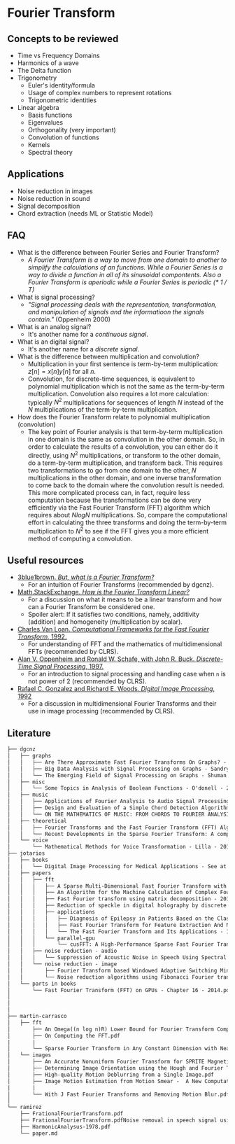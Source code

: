 # Fourier Transform

## Concepts to be reviewed

+ Time vs Frequency Domains
+ Harmonics of a wave
+ The Delta function
+ Trigonometry
    + Euler's identity/formula
    + Usage of complex numbers to represent rotations
    + Trigonometric identities
+ Linear algebra
    + Basis functions
    + Eigenvalues
    + Orthogonality (very important)
    + Convolution of functions
    + Kernels
    + Spectral theory


## Applications

+ Noise reduction in images
+ Noise reduction in sound
+ Signal decomposition
+ Chord extraction (needs ML or Statistic Model)

## FAQ

+ What is the difference between Fourier Series and Fourier Transform?
    + _A Fourier Transform is a way to move from one domain to another to simplify the calculations of an functions. While a Fourier Series is a way to divide a function in all of its sinusoidal compontents. Also a Fourier Transform is aperiodic while a Fourier Series is periodic (* 1 / T)_ 
+ What is signal processing?
    + _"Signal processing deals with the representation, transformation, and manipulation of signals and the informatioon the signals contain."_ (Oppenheim 2000)
+ What is an analog signal?
    + It's another name for a _continuous signal_.
+ What is an digital signal?
    + It's another name for a _discrete signal_.
+ What is the difference between multiplication and convolution?
    + Multiplication in your first sentence is term-by-term multiplication: $z[n] = x[n]y[n]$ for all $n$.
    + Convolution, for discrete-time sequences, is equivalent to polynomial multiplication which is not the same as the term-by-term multiplication. Convolution also requires a lot more calculation: typically $N^2$ multiplications for sequences of length $N$ instead of the $N$ multiplications of the term-by-term multiplication.
+ How does the Fourier Transform relate to polynomial multiplication (convolution)
    + The key point of Fourier analysis is that term-by-term multiplication in one domain is the same as convolution in the other domain. So, in order to calculate the results of a convolution, you can either do it directly, using $N^2$ multiplications, or transform to the other domain, do a term-by-term multiplication, and transform back. This requires two transformations to go from one domain to the other, $N$ multiplications in the other domain, and one inverse transformation to come back to
        the domain where the convolution result is needed. This more complicated process can, in fact, require less computation because the transformations can be done very efficiently via the Fast Fourier Transform (FFT) algorithm which requires about $NlogN$  multiplications. So, compare the computational effort in calculating the three transforms and doing the term-by-term multiplication to $N^2$ to see if the FFT gives you a more efficient method of computing a convolution.

## Useful resources

+ [3blue1brown. _But, what is a Fourier Transform?_](https://www.youtube.com/watch?v=spUNpyF58BY)
    + For an intuition of Fourier Transforms (recommended by dgcnz).
+ [Math.StackExchange. _How is the Fourier Transform Linear?_](https://math.stackexchange.com/questions/140788/how-is-the-fourier-transform-linear)
    + For a discussion on what it means to be a linear transform and how can a Fourier Transform be considered one.
    + Spoiler alert: If it satisfies two conditions, namely, additivity (addition) and homogeneity (multiplication by scalar).
+ [Charles Van Loan. _Computational Frameworks for the Fast Fourier Transform_, 1992.](https://dl.acm.org/citation.cfm?id=130635)
    + For understanding of FFT and the mathematics of multidimensional FFTs (recommended by CLRS).
+ [Alan V. Oppenheim and Ronald W. Schafe, with John R. Buck. _Discrete-Time Signal Processing_, 1997.](https://dl.acm.org/citation.cfm?id=1795494)
    + For an introduction to signal processing and handling case when `n` is not power of 2 (recommended by CLRS).
+ [Rafael C. Gonzalez and Richard E. Woods. _Digital Image Processing_, 1992](https://dl.acm.org/citation.cfm?id=573607)
    + For a discussion in multidimensional Fourier Transforms and their use in image processing (recommended by CLRS).

## Literature

```txt
├── dgcnz
│   ├── graphs
│   │   ├── Are There Approximate Fast Fourier Transforms On Graphs? - Magorau - 2016.pdf
│   │   ├── Big Data Analysis with Signal Processing on Graphs - Sandryhaila - 2014.pdf
│   │   └── The Emerging Field of Signal Processing on Graphs - Shuman - 2013.pdf
│   ├── misc
│   │   └── Some Topics in Analysis of Boolean Functions - O'donell - 2008.pdf
│   ├── music
│   │   ├── Applications of Fourier Analysis to Audio Signal Processing: An Investigation of Chord Detection Algorithms - Lensen - 2013.pdf
│   │   ├── Design and Evaluation of a Simple Chord Detection Algorithm - Hausner - 2014 [Thesis].pdf
│   │   └── ON THE MATHEMATICS OF MUSIC: FROM CHORDS TO FOURIER ANALYSIS - Lensen - 2013.pdf
│   ├── theoretical
│   │   ├── Fourier Transforms and the Fast Fourier Transform (FFT) Algorithm - Heckbert - 1995.pdf
│   │   └── Recent Developments in the Sparse Fourier Transform: A compressed Fourier transform for big data - Gilbert - 2014.pdf
│   └── voice
│       └── Mathematical Methods for Voice Transformation - Lilla - 2017.pdf
├── jotarios
│   ├── books
│   │   └── Digital Image Processing for Medical Applications - See at page 232 onwards - 2009.pdf
│   ├── papers
│   │   ├── fft
│   │   │   ├── A Sparse Multi-Dimensional Fast Fourier Transform with Stability to Noise in the Context of Image Processing and Change Detection - 2016.pdf
│   │   │   ├── An Algorithm for the Machine Calculation of Complex Fourier Series - Cooley Tukey - 1965.pdf
│   │   │   ├── Fast Fourier transform using matrix decomposition - 2014.pdf
│   │   │   ├── Reduction of speckle in digital holography by discrete fourier filtering - 2007.pdf
│   │   │   ├── applications
│   │   │   │   ├── Diagnosis of Epilepsy in Patients Based on the Classification of EEG Signals Using Fast Fourier Transform - 2015.pdf
│   │   │   │   ├── Fast Fourier Transform for Feature Extraction And Neural Network for Classification of Electrocardiogram Signals - 2015.pdf
│   │   │   │   └── The Fast Fourier Transform and Its Applications - 1968.pdf
│   │   │   └── parallel-gpu
│   │   │       └── cusFFT: A High-Performance Sparse Fast Fourier Transform Algorithm on GPUs - 2016.pdf
│   │   ├── noise reduction - audio
│   │   │   └── Suppression of Acoustic Noise in Speech Using Spectral Subtraction - 1979.pdf
│   │   └── noise reduction - image
│   │       ├── Fourier Transform based Windowed Adaptive Switching Minimum Filter for Reducing Periodic Noise from Digital Images - 2015.pdf
│   │       └── Noise reduction algorithms using Fibonacci Fourier transforms - 2008.pdf
│   └── parts in books
│       └── Fast Fourier Transform (FFT) on GPUs - Chapter 16 - 2014.pdf
│
│
│
├── martin-carrasco
│	├── fft
│		├── An Omega((n log n)R) Lower Bound for Fourier Transform Computation.pdf
│		├── On Computing the FFT.pdf
|		|
│		└── Sparse Fourier Transform in Any Constant Dimension with Nearly-Optimal Sample Complexity in Sublinear Time.pdf
│	└── images
│		├── An Accurate Nonuniform Fourier Transform for SPRITE Magnetic Resonance Imaging Data.pdf
│		├── Determining Image Orientation using the Hough and Fourier Transforms.pdf
│		├── High-quality Motion Deblurring from a Single Image.pdf
│		├── Image Motion Estimation from Motion Smear -  A New Computational Model (1996).pdf
|		|
│		└── With J Fast Fourier Transforms and Removing Motion Blur.pdf
│
└── ramirez
    ├── FrationalFourierTransform.pdf
    ├── FrationalFourierTransform.pdfNoise removal in speech signal using fractional fourier transform-2017 .pdf
    ├── HarmonicAnalysus-1978.pdf
    └── paper.md
```
